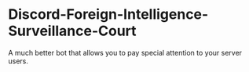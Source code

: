 # Discord-Foreign-Intelligence-Surveillance-Court
A much better bot that allows you to pay special attention to your server users.
